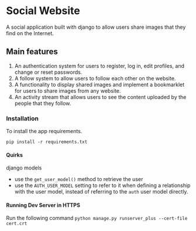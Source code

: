 # Social Website
A social application built with django to allow users share images that they find on the Internet.

## Main features 
1. An authentication system for users to register, log in, edit profiles, and change or reset passwords.
2. A follow system to allow users to follow each other on the website.
3. A functionality to display shared images and implement a bookmarklet for users to share images from any website.
4. An activity stream that allows users to see the content uploaded by the people that they follow.

### Installation 
To install the app requirements.

`pip install -r requirements.txt`

#### Quirks
django models 
- use the `get_user_model()` method to retrieve the user
- use the `AUTH_USER_MODEL` setting to refer to it when defining a relationship with the user model, instead of referring to the `auth` user model directly.

#### Running Dev Server in HTTPS
Run the following command
`python manage.py runserver_plus --cert-file cert.crt`

